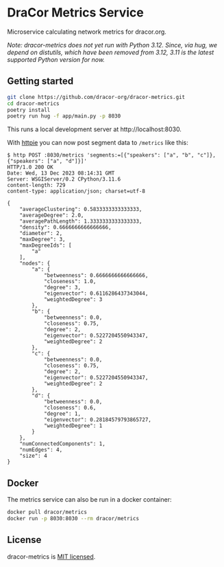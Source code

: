 # DraCor Metrics Service

Microservice calculating network metrics for dracor.org.

*Note: dracor-metrics does not yet run with Python 3.12. Since, via hug, we
depend on distutils, which have been removed from 3.12, 3.11 is the latest
supported Python version for now.*

## Getting started

```bash
git clone https://github.com/dracor-org/dracor-metrics.git
cd dracor-metrics
poetry install
poetry run hug -f app/main.py -p 8030
```

This runs a local development server at http://localhost:8030.

With [httpie](https://httpie.org) you can now post segment data to `/metrics`
like this:

```
$ http POST :8030/metrics 'segments:=[{"speakers": ["a", "b", "c"]}, {"speakers": ["a", "d"]}]'
HTTP/1.0 200 OK
Date: Wed, 13 Dec 2023 08:14:31 GMT
Server: WSGIServer/0.2 CPython/3.11.6
content-length: 729
content-type: application/json; charset=utf-8

{
    "averageClustering": 0.5833333333333333,
    "averageDegree": 2.0,
    "averagePathLength": 1.3333333333333333,
    "density": 0.6666666666666666,
    "diameter": 2,
    "maxDegree": 3,
    "maxDegreeIds": [
        "a"
    ],
    "nodes": {
        "a": {
            "betweenness": 0.6666666666666666,
            "closeness": 1.0,
            "degree": 3,
            "eigenvector": 0.6116286437343044,
            "weightedDegree": 3
        },
        "b": {
            "betweenness": 0.0,
            "closeness": 0.75,
            "degree": 2,
            "eigenvector": 0.5227204550943347,
            "weightedDegree": 2
        },
        "c": {
            "betweenness": 0.0,
            "closeness": 0.75,
            "degree": 2,
            "eigenvector": 0.5227204550943347,
            "weightedDegree": 2
        },
        "d": {
            "betweenness": 0.0,
            "closeness": 0.6,
            "degree": 1,
            "eigenvector": 0.28184579793865727,
            "weightedDegree": 1
        }
    },
    "numConnectedComponents": 1,
    "numEdges": 4,
    "size": 4
}
```

## Docker

The metrics service can also be run in a docker container:

```bash
docker pull dracor/metrics
docker run -p 8030:8030 --rm dracor/metrics
```

## License

dracor-metrics is [MIT licensed](./LICENSE).
